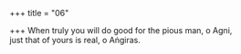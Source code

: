 +++
title = "06"

+++
When truly you will do good for the pious man, o Agni,  
just that of yours is real, o Aṅgiras.  